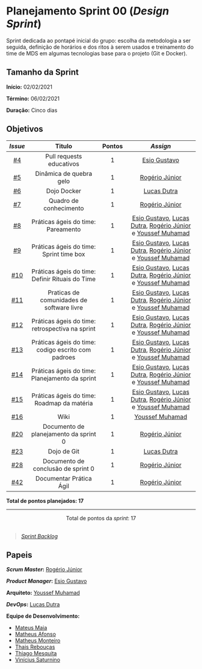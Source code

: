 # Planejamento Sprint 00 (*Design Sprint*)

Sprint dedicada ao pontapé inicial do grupo: escolha da metodologia a ser seguida, definição de horários e dos ritos à serem usados e treinamento do time de MDS em algumas tecnologias base para o projeto (Git e Docker).

## Tamanho da Sprint

**Início:** 02/02/2021

**Término:** 06/02/2021

**Duração:** Cinco dias

## Objetivos

<div class="full-width">

|     *Issue*      | Titulo |    Pontos   |     *Assign*     |
|:----------------:|:------:|:-----------:|:----------------:|
| [#4](https://github.com/fga-eps-mds/2020.2-Lend.it/issues/4) | Pull requests educativos | 1 | [Esio Gustavo](https://github.com/EsioFreitas) |
| [#5](https://github.com/fga-eps-mds/2020.2-Lend.it/issues/5) | Dinâmica de quebra gelo | 1 | [Rogério Júnior](https://github.com/rogerioo) |
| [#6](https://github.com/fga-eps-mds/2020.2-Lend.it/issues/6) | Dojo Docker | 1 | [Lucas Dutra](https://github.com/lucasdutraf) |
| [#7](https://github.com/fga-eps-mds/2020.2-Lend.it/issues/7) | Quadro de conhecimento | 1 | [Rogério Júnior](https://github.com/rogerioo) |
| [#8](https://github.com/fga-eps-mds/2020.2-Lend.it/issues/8) | Práticas ágeis do time: Pareamento | 1 | [Esio Gustavo](https://github.com/EsioFreitas), [Lucas Dutra](https://github.com/lucasdutraf), [Rogério Júnior](https://github.com/rogerioo) e [Youssef Muhamad](https://github.com/youssef-md) |
| [#9](https://github.com/fga-eps-mds/2020.2-Lend.it/issues/9) | Práticas ágeis do time: Sprint time box | 1 | [Esio Gustavo](https://github.com/EsioFreitas), [Lucas Dutra](https://github.com/lucasdutraf), [Rogério Júnior](https://github.com/rogerioo) e [Youssef Muhamad](https://github.com/youssef-md) |
| [#10](https://github.com/fga-eps-mds/2020.2-Lend.it/issues/10) | Práticas ágeis do time: Definir Rituais do Time | 1 | [Esio Gustavo](https://github.com/EsioFreitas), [Lucas Dutra](https://github.com/lucasdutraf), [Rogério Júnior](https://github.com/rogerioo) e [Youssef Muhamad](https://github.com/youssef-md) |
| [#11](https://github.com/fga-eps-mds/2020.2-Lend.it/issues/11) | Praticas de comunidades de software livre | 1 | [Esio Gustavo](https://github.com/EsioFreitas), [Lucas Dutra](https://github.com/lucasdutraf), [Rogério Júnior](https://github.com/rogerioo) e [Youssef Muhamad](https://github.com/youssef-md) |
| [#12](https://github.com/fga-eps-mds/2020.2-Lend.it/issues/12) | Práticas ágeis do time: retrospectiva na sprint  | 1 | [Esio Gustavo](https://github.com/EsioFreitas), [Lucas Dutra](https://github.com/lucasdutraf), [Rogério Júnior](https://github.com/rogerioo) e [Youssef Muhamad](https://github.com/youssef-md) |
| [#13](https://github.com/fga-eps-mds/2020.2-Lend.it/issues/13) | Práticas ágeis do time: codigo escrito com padroes | 1 | [Esio Gustavo](https://github.com/EsioFreitas), [Lucas Dutra](https://github.com/lucasdutraf), [Rogério Júnior](https://github.com/rogerioo) e [Youssef Muhamad](https://github.com/youssef-md) |
| [#14](https://github.com/fga-eps-mds/2020.2-Lend.it/issues/14) | Práticas ágeis do time: Planejamento da sprint | 1 | [Esio Gustavo](https://github.com/EsioFreitas), [Lucas Dutra](https://github.com/lucasdutraf), [Rogério Júnior](https://github.com/rogerioo) e [Youssef Muhamad](https://github.com/youssef-md) |
| [#15](https://github.com/fga-eps-mds/2020.2-Lend.it/issues/15) | Práticas ágeis do time: Roadmap da matéria | 1 | [Esio Gustavo](https://github.com/EsioFreitas), [Lucas Dutra](https://github.com/lucasdutraf), [Rogério Júnior](https://github.com/rogerioo) e [Youssef Muhamad](https://github.com/youssef-md) |
| [#16](https://github.com/fga-eps-mds/2020.2-Lend.it/issues/16) | Wiki  | 1 | [Youssef Muhamad](https://github.com/youssef-md) |
| [#20](https://github.com/fga-eps-mds/2020.2-Lend.it/issues/20) | Documento de planejamento da sprint 0  | 1 | [Rogério Júnior](https://github.com/rogerioo) |
| [#23](https://github.com/fga-eps-mds/2020.2-Lend.it/issues/23) | Dojo de Git  | 1 | [Lucas Dutra](https://github.com/lucasdutraf) |
| [#28](https://github.com/fga-eps-mds/2020.2-Lend.it/issues/28) | Documento de conclusão de sprint 0 | 1 | [Rogério Júnior](https://github.com/rogerioo) |
| [#42](https://github.com/fga-eps-mds/2020.2-Lend.it/issues/42) | Documentar Prática Ágil  | 1 | [Rogério Júnior](https://github.com/rogerioo) |
</div>

<b>Total de pontos planejados: 17</b>  

***

<div style="text-align: center"> Total de pontos da <i>sprint</i>: 17 </div> <br>

<!---Colocar no link abaixo as issues alocadas no milestone da Sprint--->
> [_Sprint_ _Backlog_](https://github.com/fga-eps-mds/2020.2-Lend.it/milestone/1?closed=1)  

## Papeis

***Scrum Master*:** [Rogério Júnior](https://github.com/rogerioo)

***Product Manager*:** [Esio Gustavo](https://github.com/EsioFreitas)

**Arquiteto:** [Youssef Muhamad](https://github.com/youssef-md)

***DevOps*:** [Lucas Dutra](https://github.com/lucasdutraf)

**Equipe de Desenvolvimento:**

- [Mateus Maia](https://github.com/mateuscunhamaia)
- [Matheus Afonso](https://github.com/Matheusafonsouza)
- [Matheus Monteiro](https://github.com/matheusyanmonteiro)
- [Thais Rebouças](https://github.com/Thais-ra)
- [Thiago Mesquita](https://github.com/thiagompc)
- [Vinícius Saturnino](https://github.com/viniciussaturnino)